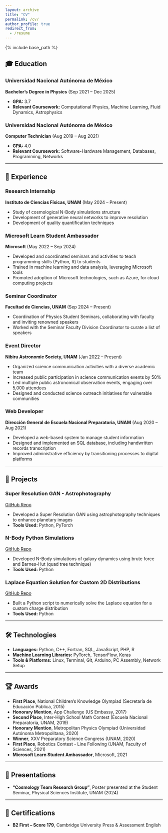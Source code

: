 ```yaml
---
layout: archive
title: "CV"
permalink: /cv/
author_profile: true
redirect_from:
  - /resume
---
```


{% include base_path %}


## 🎓 Education

### **Universidad Nacional Autónoma de México**  
**Bachelor’s Degree in Physics** (Sep 2021 – Dec 2025)  
- **GPA:** 3.7  
- **Relevant Coursework:** Computational Physics, Machine Learning, Fluid Dynamics, Astrophysics  

### **Universidad Nacional Autónoma de México**  
**Computer Technician** (Aug 2019 – Aug 2021)  
- **GPA:** 4.0  
- **Relevant Coursework:** Software-Hardware Management, Databases, Programming, Networks  

---

## 💼 Experience

### **Research Internship**  
**Instituto de Ciencias Físicas, UNAM** (May 2024 – Present)  
- Study of cosmological N-Body simulations structure  
- Development of generative neural networks to improve resolution  
- Development of quality quantification techniques  

### **Microsoft Learn Student Ambassador**  
**Microsoft** (May 2022 – Sep 2024)  
- Developed and coordinated seminars and activities to teach programming skills (Python, R) to students  
- Trained in machine learning and data analysis, leveraging Microsoft tools  
- Promoted adoption of Microsoft technologies, such as Azure, for cloud computing projects  

### **Seminar Coordinator**  
**Facultad de Ciencias, UNAM** (Sep 2024 – Present)  
- Coordination of Physics Student Seminars, collaborating with faculty and inviting renowned speakers  
- Worked with the Seminar Faculty Division Coordinator to curate a list of speakers  

### **Event Director**  
**Nibiru Astronomic Society, UNAM** (Jan 2022 – Present)  
- Organized science communication activities with a diverse academic team  
- Increased public participation in science communication events by 50%  
- Led multiple public astronomical observation events, engaging over 5,000 attendees  
- Designed and conducted science outreach initiatives for vulnerable communities  

### **Web Developer**  
**Dirección General de Escuela Nacional Preparatoria, UNAM** (Aug 2020 – Aug 2021)  
- Developed a web-based system to manage student information  
- Designed and implemented an SQL database, including handwritten records transcription  
- Improved administrative efficiency by transitioning processes to digital platforms  

---

## 🔬 Projects

### **Super Resolution GAN - Astrophotography**  
[GitHub Repo](https://github.com/DiegoViillalba/SRGAN_Astrophotography)  
- Developed a Super Resolution GAN using astrophotography techniques to enhance planetary images  
- **Tools Used:** Python, PyTorch  

### **N-Body Python Simulations**  
[GitHub Repo](https://github.com/DiegoViillalba/N-Body-Python-simulation)  
- Developed N-Body simulations of galaxy dynamics using brute force and Barnes-Hut (quad tree technique)  
- **Tools Used:** Python  

### **Laplace Equation Solution for Custom 2D Distributions**  
[GitHub Repo](https://github.com/DiegoViillalba/Proyectos_Electromagnetismo_UNAM)  
- Built a Python script to numerically solve the Laplace equation for a custom charge distribution  
- **Tools Used:** Python  

---

## 🛠 Technologies

- **Languages:** Python, C++, Fortran, SQL, JavaScript, PHP, R  
- **Machine Learning Libraries:** PyTorch, TensorFlow, Keras  
- **Tools & Platforms:** Linux, Terminal, Git, Arduino, PC Assembly, Network Setup  

---

## 🏆 Awards

- **First Place**, National Children’s Knowledge Olympiad (Secretaría de Educación Pública, 2015)  
- **Honorary Mention**, App Challenge (US Embassy, 2017)  
- **Second Place**, Inter-High School Math Contest (Escuela Nacional Preparatoria, UNAM, 2019)  
- **Honorary Mention**, Metropolitan Physics Olympiad (Universidad Autónoma Metropolitana, 2020)  
- **Winner**, XXV Preparatory Science Congress (UNAM, 2020)  
- **First Place**, Robotics Contest - Line Following (UNAM, Faculty of Sciences, 2021)  
- **Microsoft Learn Student Ambassador**, Microsoft, 2021  

---

## 🎤 Presentations

- **“Cosmology Team Research Group”**, Poster presented at the Student Seminar, Physical Sciences Institute, UNAM (2024)  

---

## 📜 Certifications

- **B2 First – Score 179**, Cambridge University Press & Assessment English  
